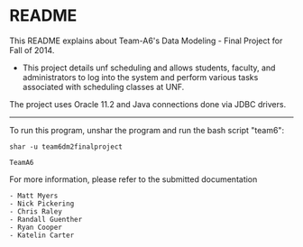 # README #

This README explains about Team-A6's Data Modeling - Final Project for Fall of 2014. 

* This project details unf scheduling and allows students, faculty, and administrators to log into the system and perform various tasks associated with scheduling classes at UNF.

The project uses Oracle 11.2 and Java connections done via JDBC drivers.

----------

To run this program, unshar the program and run the bash script "team6":

    shar -u team6dm2finalproject

    TeamA6



For more information, please refer to the submitted documentation

    - Matt Myers
    - Nick Pickering
    - Chris Raley
    - Randall Guenther
    - Ryan Cooper
    - Katelin Carter

    